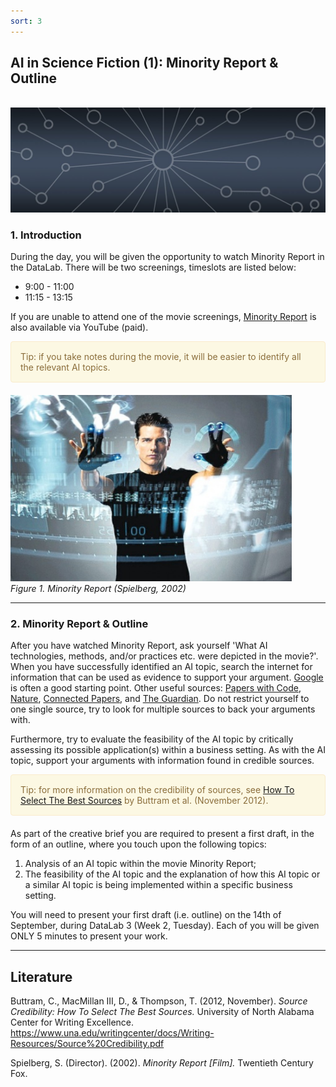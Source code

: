```yaml
---
sort: 3
---
```


## __AI in Science Fiction (1): Minority Report & Outline__
\
<img src="./images/datalab_banner.jpg" alt="Books banner" width="600"/>

### 1. Introduction

During the day, you will be given the opportunity to watch Minority Report in the DataLab. There will be two screenings, timeslots are listed below:

- 9:00 - 11:00
- 11:15 - 13:15

If you are unable to attend one of the movie screenings, [Minority Report]( https://www.youtube.com/watch?v=msjM96zhles) is also available via YouTube (paid).

<div style="padding: 15px; border: 1px solid transparent; border-color: transparent; margin-bottom: 20px; border-radius: 4px; color: #8a6d3b;; background-color: #fcf8e3; border-color: #faebcc;">
Tip: if you take notes during the movie, it will be easier to identify all the relevant AI topics.
</div>

<img src="./images/minority_report.jpg" alt="Minority Report" width="450"/> \
*Figure 1. Minority Report (Spielberg, 2002)*

***

### 2. Minority Report & Outline

After you have watched Minority Report, ask yourself 'What AI technologies, methods, and/or practices etc. were depicted in the movie?'. When you have successfully identified an AI topic, search the internet for information that can be used as evidence to support your argument. [Google](https://www.google.com/) is often a good starting point. Other useful sources: [Papers with Code](https://paperswithcode.com/), [Nature](https://www.nature.com/), [Connected Papers](https://www.connectedpapers.com/), and [The Guardian](https://www.theguardian.com/international). Do not restrict yourself to one single source, try to look for multiple sources to back your arguments with.

Furthermore, try to evaluate the feasibility of the AI topic by critically assessing its possible application(s) within a business setting. As with the AI topic, support your arguments with information found in credible sources.

<div style="padding: 15px; border: 1px solid transparent; border-color: transparent; margin-bottom: 20px; border-radius: 4px; color: #8a6d3b;; background-color: #fcf8e3; border-color: #faebcc;">
Tip: for more information on the credibility of sources, see <a href="./documents/source_credibility.pdf">How To Select The Best Sources</a> by Buttram et al. (November 2012).
</div>   

As part of the creative brief you are required to present a first draft, in the form of an outline, where you touch upon the following topics:

1. Analysis of an AI topic within the movie Minority Report;
2. The feasibility of the AI topic and the explanation of how this AI topic or a similar AI topic is being implemented within a specific business setting.

You will need to present your first draft (i.e. outline) on the 14th of September, during DataLab 3 (Week 2, Tuesday). Each of you will be given ONLY 5 minutes to present your work.

***

## __Literature__

Buttram, C., MacMillan III, D., & Thompson, T. (2012, November).
*Source Credibility: How To Select The Best Sources.* University of North Alabama Center for Writing Excellence. https://www.una.edu/writingcenter/docs/Writing-Resources/Source%20Credibility.pdf

Spielberg, S. (Director). (2002). *Minority Report [Film].* Twentieth Century Fox.  
